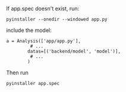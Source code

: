 If app.spec doesn't exist, run: 
    
    pyinstaller --onedir --windowed app.py

include the model:

    a = Analysis(['app/app.py'],
             # ...
            datas=[('backend/model', 'model')],
             # ...
            )

Then run

    pyinstaller app.spec

    
